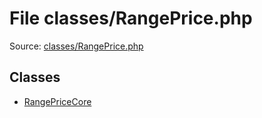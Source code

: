 File classes/RangePrice.php
=========

Source: [classes/RangePrice.php](https://github.com/PrestaShop/PrestaShop/blob/1.5.0.1/classes/RangePrice.php)


Classes
-------

* [RangePriceCore](class.RangePriceCore.md)

